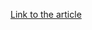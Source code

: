 [Link to the article](https://www.secureworks.com/about/press/media-alert-secureworks-discovers-north-korean-cyber-threat-group-lazarus-spearphishing)
